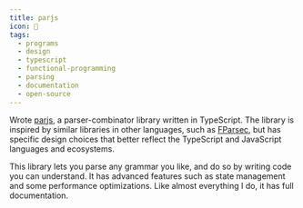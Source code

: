 ```yaml
---
title: parjs
icon: 👑
tags:
  - programs
  - design
  - typescript
  - functional-programming
  - parsing
  - documentation
  - open-source
---
```

Wrote [parjs](https://github.com/GregRos/parjs), a parser-combinator library written in TypeScript. The library is inspired by similar libraries in other languages, such as [FParsec](https://www.quanttec.com/fparsec), but has specific design choices that better reflect the TypeScript and JavaScript languages and ecosystems.

This library lets you parse any grammar you like, and do so by writing code you can understand. It has advanced features such as state management and some performance optimizations. Like almost everything I do, it has full documentation.